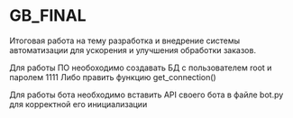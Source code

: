 # GB_FINAL
Итоговая работа на тему разработка и внедрение системы автоматизации для ускорения и улучшения обработки заказов.

Для работы ПО необоходимо создавать БД с пользователем root и паролем 1111
Либо править функцию get_connection()

Для работы бота необходимо вставить API своего бота в файле bot.py для корректной его инициализации
